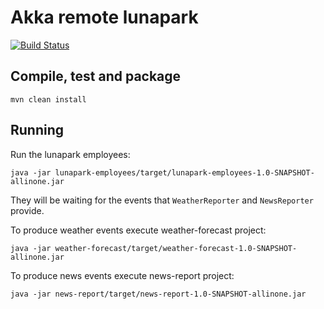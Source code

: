 # Akka remote lunapark
[![Build Status](https://travis-ci.org/tkurylek/akka-remote-lunapark.svg?branch=master)](https://travis-ci.org/tkurylek/akka-remote-lunapark)

## Compile, test and package
```
mvn clean install
```
## Running
Run the lunapark employees:
```
java -jar lunapark-employees/target/lunapark-employees-1.0-SNAPSHOT-allinone.jar
```
They will be waiting for the events that `WeatherReporter` and `NewsReporter` provide.

To produce weather events execute weather-forecast project:
```
java -jar weather-forecast/target/weather-forecast-1.0-SNAPSHOT-allinone.jar
```

To produce news events execute news-report project:
```
java -jar news-report/target/news-report-1.0-SNAPSHOT-allinone.jar
```
